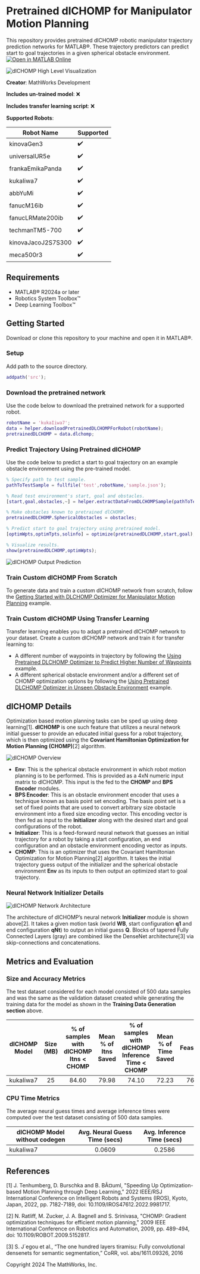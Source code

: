 # Pretrained dlCHOMP for Manipulator Motion Planning
This repository provides pretrained dlCHOMP robotic manipulator trajectory prediction networks for MATLAB®. These trajectory predictors can predict start to goal trajectories in a given spherical obstacle environment. [![Open in MATLAB Online](https://www.mathworks.com/images/responsive/global/open-in-matlab-online.svg)](https://matlab.mathworks.com/open/github/v1?repo=matlab-deep-learning/pretrained-dlCHOMP)

![dlCHOMP High Level Visualization](/resources/images/dlCHOMP_High-Level_Vizualization.png)

**Creator**: MathWorks Development

**Includes un-trained model**: ❌  

**Includes transfer learning script**: ❌ 

**Supported Robots**:

| Robot Name  | Supported |
| ------ | ------ |
| kinovaGen3 |✔️|
| universalUR5e |✔️|
| frankaEmikaPanda |✔️|
| kukaIiwa7 |✔️|
| abbYuMi |✔️|
| fanucM16ib |✔️|
| fanucLRMate200ib |✔️|
| techmanTM5-700 |✔️|
| kinovaJacoJ2S7S300 |✔️|
| meca500r3 |✔️|

## Requirements
- MATLAB® R2024a or later
- Robotics System Toolbox™
- Deep Learning Toolbox™

## Getting Started
Download or clone this repository to your machine and open it in MATLAB®.

### Setup
Add path to the source directory.

```matlab
addpath('src');
```

### Download the pretrained network
Use the code below to download the pretrained network for a supported robot.

```matlab
robotName = 'kukaIiwa7';
data = helper.downloadPretrainedDLCHOMPForRobot(robotName);
pretrainedDLCHOMP = data.dlchomp;
```

### Predict Trajectory Using Pretrained dlCHOMP
Use the code below to predict a start to goal trajectory on an example obstacle environment using the pre-trained model.

```matlab
% Specify path to test sample.
pathToTestSample = fullfile('test',robotName,'sample.json');

% Read test environment's start, goal and obstacles.
[start,goal,obstacles,~] = helper.extractDataFromDLCHOMPSample(pathToTestSample);

% Make obstacles known to pretrained dlCHOMP.
pretrainedDLCHOMP.SphericalObstacles = obstacles;

% Predict start to goal trajectory using pretrained model.
[optimWpts,optimTpts,solinfo] = optimize(pretrainedDLCHOMP,start,goal);

% Visualize results.
show(pretrainedDLCHOMP,optimWpts);
```
![dlCHOMP Output Prediction](/resources/images/dlCHOMP_Output_Prediction.png)

### Train Custom dlCHOMP From Scratch
To generate data and train a custom dlCHOMP network from scratch, follow the [Getting Started with DLCHOMP Optimizer for Manipulator Motion Planning](https://link-to-example) example.

### Train Custom dlCHOMP Using Transfer Learning
Transfer learning enables you to adapt a pretrained dlCHOMP network to your dataset. Create a custom dlCHOMP network and train it for transfer learning to:
- A different number of waypoints in trajectory by following the [Using Pretrained DLCHOMP Optimizer to Predict Higher Number of Waypoints](https://link-to-example) example.
- A different spherical obstacle environment and/or a different set of CHOMP optimization options by following the [Using Pretrained DLCHOMP Optimizer in Unseen Obstacle Environment](https://link-to-example) example.

## dlCHOMP Details

Optimization based motion planning tasks can be sped up using deep learning[1]. **dlCHOMP** is one such feature that utilizes a neural network initial guesser to provide an educated initial guess for a robot trajectory, which is then optimized using the **Covariant Hamiltonian Optimization for Motion Planning (CHOMP)**[2] algorithm.

![dlCHOMP Overview](/resources/images/dlCHOMP_Overview.png)

- **Env**: This is the spherical obstacle environment in which robot motion planning is to be performed. This is provided as a 4xN numeric input matrix to dlCHOMP. This input is the fed to the **CHOMP** and **BPS Encoder** modules.
- **BPS Encoder**: This is an obstacle environment encoder that uses a technique known as basis point set encoding. The basis point set is a set of fixed points that are used to convert arbitrary size obstacle environment into a fixed size encoding vector. This encoding vector is then fed as input to the **Initializer** along with the desired start and goal configurations of the robot.
- **Initializer**: This is a feed-forward neural network that guesses an initial trajectory for a robot by taking a start configuration, an end configuration and an obstacle environment encoding vector as inputs.
- **CHOMP**: This is an optimizer that uses the Covariant Hamiltonian Optimization for Motion Planning[2] algorithm. It takes the initial trajectory guess output of the initializer and the spherical obstacle environment **Env** as its inputs to then output an optimized start to goal trajectory.


### Neural Network Initializer Details

![dlCHOMP Network Architecture](/resources/images/dlCHOMP_Network_Architecture.png)

The architecture of dlCHOMP’s neural network **Initializer** module is shown above[2]. It takes a given motion task (world **WB**, start configuration **q1** and end configuration **qNt**) to output an initial guess **Q**. Blocks of tapered Fully Connected Layers (gray) are combined like the DenseNet architecture[3] via skip-connections and concatenations.

## Metrics and Evaluation

### Size and Accuracy Metrics

The test dataset considered for each model consisted of 500 data samples and was the same as the validation dataset created while generating the training data for the model as shown in the **Training Data Generation section** above.

| dlCHOMP Model           | Size (MB) | % of samples with dlCHOMP Itns < CHOMP | Mean % of Itns Saved  | % of samples with dlCHOMP Inference Time < CHOMP | Mean % of Time Saved | Feasibility
|-----------------|:----------------------:|:----------------------------:|:---------:|:---------:|:---------:|:---------:|
| kukaIiwa7 |       25        |               84.60           |  79.98     | 74.10 | 72.23 | 76.00 |


### CPU Time Metrics

The average neural guess times and average inference times were computed over the test dataset consisting of 500 data samples.

| dlCHOMP Model without codegen                           | Avg. Neural Guess Time (secs) | Avg. Inference Time (secs)|
|---------------------------------|:---------------------:|:---------------------:|
| kukaIiwa7 |         0.0609     | 0.2586|



## References
[1] J. Tenhumberg, D. Burschka and B. BÃ¤uml, "Speeding Up Optimization-based Motion Planning through Deep Learning," 2022 IEEE/RSJ International Conference on Intelligent Robots and Systems (IROS), Kyoto, Japan, 2022, pp. 7182-7189, doi: 10.1109/IROS47612.2022.9981717.

[2] N. Ratliff, M. Zucker, J. A. Bagnell and S. Srinivasa, "CHOMP: Gradient optimization techniques for efficient motion planning," 2009 IEEE International Conference on Robotics and Automation, 2009, pp. 489-494, doi: 10.1109/ROBOT.2009.5152817.

[3] S. J´egou et al., “The one hundred layers tiramisu: Fully convolutional densenets for semantic segmentation,” CoRR, vol. abs/1611.09326, 2016

Copyright 2024 The MathWorks, Inc.
